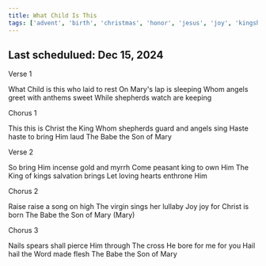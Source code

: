 ```yaml
---
title: What Child Is This
tags: ['advent', 'birth', 'christmas', 'honor', 'jesus', 'joy', 'kingship', 'messiah', 'reverence', 'salvation', 'son-of-god']
---
```


## Last schedulued: Dec 15, 2024          

Verse 1

What Child is this who laid to rest
On Mary's lap is sleeping
Whom angels greet with anthems sweet
While shepherds watch are keeping

Chorus 1

This this is Christ the King
Whom shepherds guard and angels sing
Haste haste to bring Him laud
The Babe the Son of Mary

Verse 2

So bring Him incense gold and myrrh
Come peasant king to own Him
The King of kings salvation brings
Let loving hearts enthrone Him

Chorus 2

Raise raise a song on high
The virgin sings her lullaby
Joy joy for Christ is born
The Babe the Son of Mary (Mary)

Chorus 3

Nails spears shall pierce Him through
The cross He bore for me for you
Hail hail the Word made flesh
The Babe the Son of Mary
